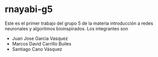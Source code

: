# rnayabi-g5

Este es el primer trabajo del grupo 5 de la materia introducción a redes neuronales y algoritmos bioinspirados. 
Los integrantes son
* Juan Jose Garcia Vasquez
* Marcos David Carrillo Builes
* Santiago Cano Vásquez

